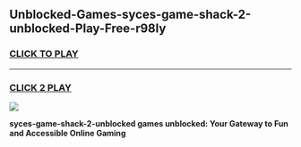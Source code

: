 
## Unblocked-Games-syces-game-shack-2-unblocked-Play-Free-r98ly
<h3>
<a href="https://premium76.site?title=syces-game-shack-2-unblocked&ref=23A">CLICK TO PLAY</a></h3>
<hr>

<h3>
<a href="https://premium76.site?title=syces-game-shack-2-unblocked&ref=23A">CLICK 2 PLAY</a>
  
</h3>

<a href="https://premium76.site?title=syces-game-shack-2-unblocked&ref=23A"><img src="https://clearcache.store/games.png"></a>


**syces-game-shack-2-unblocked games unblocked: Your Gateway to Fun and Accessible Online Gaming**
